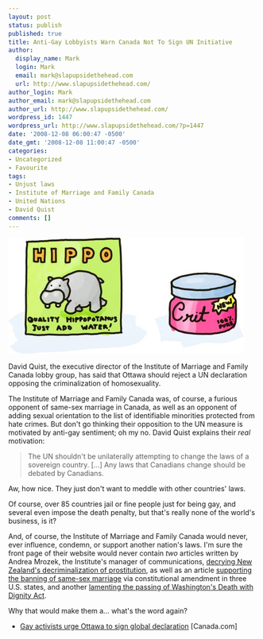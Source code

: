 ```yaml
---
layout: post
status: publish
published: true
title: Anti-Gay Lobbyists Warn Canada Not To Sign UN Initiative
author:
  display_name: Mark
  login: Mark
  email: mark@slapupsidethehead.com
  url: http://www.slapupsidethehead.com/
author_login: Mark
author_email: mark@slapupsidethehead.com
author_url: http://www.slapupsidethehead.com/
wordpress_id: 1447
wordpress_url: http://www.slapupsidethehead.com/?p=1447
date: '2008-12-08 06:00:47 -0500'
date_gmt: '2008-12-08 11:00:47 -0500'
categories:
- Uncategorized
- Favourite
tags:
- Unjust laws
- Institute of Marriage and Family Canada
- United Nations
- David Quist
comments: []
---
```

![](/wp-content/media/2008/12/hippo-crit.jpg "Now with 25% more propylene bolshytalite.")

David Quist, the executive director of the Institute of Marriage and Family Canada lobby group, has said that Ottawa should reject a UN declaration opposing the criminalization of homosexuality.

The Institute of Marriage and Family Canada was, of course, a furious opponent of same-sex marriage in Canada, as well as an opponent of adding sexual orientation to the list of identifiable minorities protected from hate crimes. But don't go thinking their opposition to the UN measure is motivated by anti-gay sentiment; oh my no. David Quist explains their _real_ motivation:

> The UN shouldn't be unilaterally attempting to change the laws of a sovereign country. [...] Any laws that Canadians change should be debated by Canadians.

Aw, how nice. They just don't want to meddle with other countries' laws.

Of course, over 85 countries jail or fine people just for being gay, and several even impose the death penalty, but that's really none of the world's business, is it?

And, of course, the Institute of Marriage and Family Canada would never, ever influence, condemn, or support another nation's laws. I'm sure the front page of their website would never contain _two_ articles written by Andrea Mrozek, the Institute's manager of communications, [decrying New Zealand's decriminalization of prostitution](http://www.imfcanada.org/articleredirect.aspx?go=download&dwn=%2farticle_files%2fAndrea-Toronto+Sun-Prostitution.pdf "Maybe New Zealand doesn't count, as it's part of the commonwealth..."), as well as an article [supporting the banning of same-sex marriage](http://www.imfcanada.org/articleredirect.aspx?go=download&dwn=%2farticle_files%2fAndrea-California+prop8.pdf "And the U.S. and Canada are practically the same country now, right?") via constitutional amendment in three U.S. states, and another [lamenting the passing of Washington's Death with Dignity Act](http://www.imfcanada.org/articleredirect.aspx?go=download&dwn=%2farticle_files%2feReview+-+November+19%2c+2008+-+for+print-Dying.pdf "And opposing a top trading partner just wouldn't be proper.").

Why that would make them a... what's the word again?

- [Gay activists urge Ottawa to sign global declaration](http://www.canada.com/topics/news/world/story.html?id=1023259) [Canada.com]
